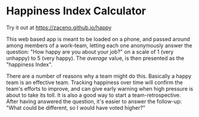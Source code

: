 # Happiness Index Calculator

Try it out at https://zaceno.github.io/happy

This web based app is meant to be loaded on a phone, and passed around among members of a work-team, letting each one anonymously answer the question: "How happy are you about your job?" on a scale of 1 (very unhappy) to 5 (very happy). The *average* value, is then presented as the "happiness Index".

There are a number of reasons why a team might do this. Basically a happy team is an effective team. Tracking happiness over time will confirm the team's efforts to improve, and can give early warning when high pressure is about to take its toll. It is also a good way to start a team-retrospective. After having answered the question, it's easier to answer the follow-up: "What could be different, so I would have voted higher?"
